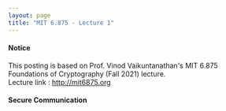 ```yaml
---
layout: page
title: "MIT 6.875 - Lecture 1"
---
```

#### Notice
This posting is based on Prof. Vinod Vaikuntanathan's MIT 6.875 Foundations of Cryptography (Fall 2021) lecture. <br>
Lecture link : http://mit6875.org

#### Secure Communication



